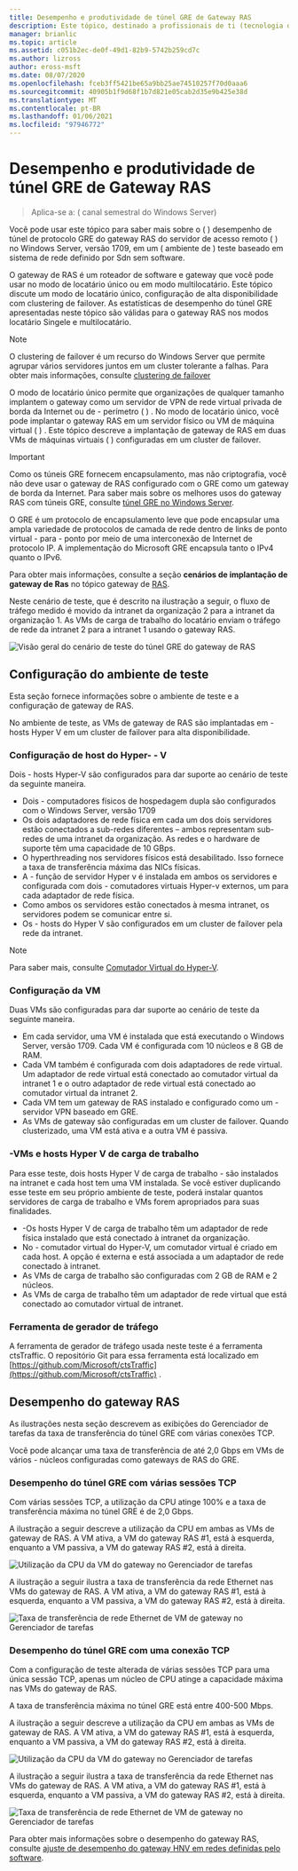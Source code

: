 ```yaml
---
title: Desempenho e produtividade de túnel GRE de Gateway RAS
description: Este tópico, destinado a profissionais de ti (tecnologia da informação), fornece informações de desempenho de taxa de transferência sobre túneis de túnel de roteamento genérico (GRE) do gateway RAS.
manager: brianlic
ms.topic: article
ms.assetid: c051b2ec-de0f-49d1-82b9-5742b259cd7c
ms.author: lizross
author: eross-msft
ms.date: 08/07/2020
ms.openlocfilehash: fceb3ff5421be65a9bb25ae74510257f70d0aaa6
ms.sourcegitcommit: 40905b1f9d68f1b7d821e05cab2d35e9b425e38d
ms.translationtype: MT
ms.contentlocale: pt-BR
ms.lasthandoff: 01/06/2021
ms.locfileid: "97946772"
---
```

# <a name="ras-gateway-gre-tunnel-throughput-and-performance"></a>Desempenho e produtividade de túnel GRE de Gateway RAS

>Aplica-se a: \( canal semestral do Windows Server\)

Você pode usar este tópico para saber mais sobre o \( \) desempenho de túnel de protocolo GRE do gateway RAS do servidor de acesso remoto \( \) no Windows Server, versão 1709, em um \( ambiente de \) teste baseado em sistema de rede definido por Sdn sem software.

O gateway de RAS é um roteador de software e gateway que você pode usar no modo de locatário único ou em modo multilocatário. Este tópico discute um modo de locatário único, configuração de alta disponibilidade com clustering de failover. As estatísticas de desempenho do túnel GRE apresentadas neste tópico são válidas para o gateway RAS nos modos locatário Singele e multilocatário.

>[!NOTE]
>O clustering de failover é um recurso do Windows Server que permite agrupar vários servidores juntos em um cluster tolerante a falhas. Para obter mais informações, consulte [clustering de failover](../../../failover-clustering/failover-clustering-overview.md)

O modo de locatário único permite que organizações de qualquer tamanho implantem o gateway como um servidor de VPN de rede virtual privada de borda da Internet ou de \- perímetro \( \) . No modo de locatário único, você pode implantar o gateway RAS em um servidor físico ou VM de máquina virtual \( \) . Este tópico descreve a implantação de gateway de RAS em duas VMs de máquinas virtuais \( \) configuradas em um cluster de failover.

>[!IMPORTANT]
>Como os túneis GRE fornecem encapsulamento, mas não criptografia, você não deve usar o gateway de RAS configurado com o GRE como um gateway de borda da Internet. Para saber mais sobre os melhores usos do gateway RAS com túneis GRE, consulte [túnel GRE no Windows Server](gre-tunneling-windows-server.md).

O GRE é um protocolo de encapsulamento leve que pode encapsular uma ampla variedade de protocolos de camada de rede dentro de links de ponto virtual \- para \- ponto por meio de uma interconexão de Internet de protocolo IP. A implementação do Microsoft GRE encapsula tanto o IPv4 quanto o IPv6.

Para obter mais informações, consulte a seção **cenários de implantação de gateway de Ras** no tópico gateway de [RAS](./ras-gateway.md#bkmk_deploy).

Neste cenário de teste, que é descrito na ilustração a seguir, o fluxo de tráfego medido é movido da intranet da organização 2 para a intranet da organização 1. As VMs de carga de trabalho do locatário enviam o tráfego de rede da intranet 2 para a intranet 1 usando o gateway RAS.

![Visão geral do cenário de teste do túnel GRE do gateway de RAS](../../media/GRE-Tunnel-Perf/Gre-Infrastructure.jpg)

## <a name="test-environment-configuration"></a>Configuração do ambiente de teste

Esta seção fornece informações sobre o ambiente de teste e a configuração de gateway de RAS.

No ambiente de teste, as VMs de gateway de RAS são implantadas em \- hosts Hyper V em um cluster de failover para alta disponibilidade.

### <a name="hyper-v-host-configuration"></a>Configuração de host do Hyper- \- V

Dois \- hosts Hyper-V são configurados para dar suporte ao cenário de teste da seguinte maneira.

- Dois \- computadores físicos de hospedagem dupla são configurados com o Windows Server, versão 1709
- Os dois adaptadores de rede física em cada um dos dois servidores estão conectados a sub-redes diferentes – ambos representam sub-redes de uma intranet da organização. As redes e o hardware de suporte têm uma capacidade de 10 GBps.
- O hyperthreading nos servidores físicos está desabilitado. Isso fornece a taxa de transferência máxima das NICs físicas.
- A \- função de servidor Hyper v é instalada em ambos os servidores e configurada com dois \- comutadores virtuais Hyper-v externos, um para cada adaptador de rede física.
- Como ambos os servidores estão conectados à mesma intranet, os servidores podem se comunicar entre si.
- Os \- hosts do Hyper V são configurados em um cluster de failover pela rede da intranet.

>[!NOTE]
>Para saber mais, consulte [Comutador Virtual do Hyper-V](../../../virtualization/hyper-v-virtual-switch/hyper-v-virtual-switch.md).

### <a name="vm-configuration"></a>Configuração da VM

Duas VMs são configuradas para dar suporte ao cenário de teste da seguinte maneira.

- Em cada servidor, uma VM é instalada que está executando o Windows Server, versão 1709. Cada VM é configurada com 10 núcleos e 8 GB de RAM.
- Cada VM também é configurada com dois adaptadores de rede virtual. Um adaptador de rede virtual está conectado ao comutador virtual da intranet 1 e o outro adaptador de rede virtual está conectado ao comutador virtual da intranet 2.
- Cada VM tem um gateway de RAS instalado e configurado como um \- servidor VPN baseado em GRE.
- As VMs de gateway são configuradas em um cluster de failover. Quando clusterizado, uma VM está ativa e a outra VM é passiva.

### <a name="workload-hyper-v-hosts-and-vms"></a>\-VMs e hosts Hyper V de carga de trabalho

Para esse teste, dois hosts Hyper V de carga de trabalho \- são instalados na intranet e cada host tem uma VM instalada. Se você estiver duplicando esse teste em seu próprio ambiente de teste, poderá instalar quantos servidores de carga de trabalho e VMs forem apropriados para suas finalidades.

- \-Os hosts Hyper V de carga de trabalho têm um adaptador de rede física instalado que está conectado à intranet da organização.
- No \- comutador virtual do Hyper-V, um comutador virtual é criado em cada host. A opção é externa e está associada a um adaptador de rede conectado à intranet.
- As VMs de carga de trabalho são configuradas com 2 GB de RAM e 2 núcleos.
- As VMs de carga de trabalho têm um adaptador de rede virtual que está conectado ao comutador virtual de intranet.

### <a name="traffic-generator-tool"></a>Ferramenta de gerador de tráfego

A ferramenta de gerador de tráfego usada neste teste é a ferramenta ctsTraffic. O repositório Git para essa ferramenta está localizado em [https://github.com/Microsoft/ctsTraffic](https://github.com/Microsoft/ctsTraffic) .

## <a name="ras-gateway-performance"></a>Desempenho do gateway RAS

As ilustrações nesta seção descrevem as exibições do Gerenciador de tarefas da taxa de transferência do túnel GRE com várias conexões TCP.

Você pode alcançar uma taxa de transferência de até 2,0 Gbps em VMs de vários \- núcleos configuradas como gateways de RAS do GRE.

### <a name="gre-tunnel-performance-with-multiple-tcp-sessions"></a>Desempenho do túnel GRE com várias sessões TCP

Com várias sessões TCP, a utilização da CPU atinge 100% e a taxa de transferência máxima no túnel GRE é de 2,0 Gbps.

A ilustração a seguir descreve a utilização da CPU em ambas as VMs de gateway de RAS. A VM ativa, a VM do gateway RAS #1, está à esquerda, enquanto a VM passiva, a VM do gateway RAS #2, está à direita.

![Utilização da CPU da VM do gateway no Gerenciador de tarefas](../../media/GRE-Tunnel-Perf/Gre-Tunnel-01.jpg)

A ilustração a seguir ilustra a taxa de transferência da rede Ethernet nas VMs do gateway de RAS. A VM ativa, a VM do gateway RAS #1, está à esquerda, enquanto a VM passiva, a VM do gateway RAS #2, está à direita.

![Taxa de transferência de rede Ethernet de VM de gateway no Gerenciador de tarefas](../../media/GRE-Tunnel-Perf/Gre-Tunnel-02.jpg)


### <a name="gre-tunnel-performance-with-one-tcp-connection"></a>Desempenho do túnel GRE com uma conexão TCP

Com a configuração de teste alterada de várias sessões TCP para uma única sessão TCP, apenas um núcleo de CPU atinge a capacidade máxima nas VMs do gateway de RAS.

A taxa de transferência máxima no túnel GRE está entre 400-500 Mbps.

A ilustração a seguir descreve a utilização da CPU em ambas as VMs de gateway de RAS. A VM ativa, a VM do gateway RAS #1, está à esquerda, enquanto a VM passiva, a VM do gateway RAS #2, está à direita.

![Utilização da CPU da VM do gateway no Gerenciador de tarefas](../../media/GRE-Tunnel-Perf/Gre-Tunnel-03.jpg)


A ilustração a seguir ilustra a taxa de transferência da rede Ethernet nas VMs do gateway de RAS. A VM ativa, a VM do gateway RAS #1, está à esquerda, enquanto a VM passiva, a VM do gateway RAS #2, está à direita.

![Taxa de transferência de rede Ethernet de VM de gateway no Gerenciador de tarefas](../../media/GRE-Tunnel-Perf/Gre-Tunnel-04.jpg)

Para obter mais informações sobre o desempenho do gateway RAS, consulte [ajuste de desempenho do gateway HNV em redes definidas pelo software](../../../administration/performance-tuning/subsystem/software-defined-networking/hnv-gateway-performance.md).
